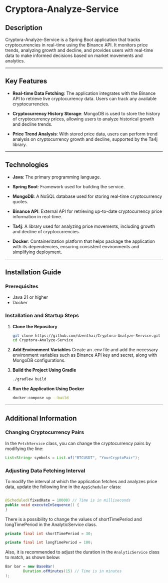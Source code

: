 # Cryptora-Analyze-Service

## **Description**

Cryptora-Analyze-Service is a Spring Boot application that tracks cryptocurrencies in real-time using the Binance API.
It
monitors price trends, analyzing growth and decline, and provides users with real-time data to make informed decisions
based on market movements and analytics.

---

## **Key Features**

- **Real-time Data Fetching**: The application integrates with the Binance API to retrieve live cryptocurrency data.
  Users can track any available cryptocurrencies.

- **Cryptocurrency History Storage**: MongoDB is used to store the history of cryptocurrency prices, allowing users to
  analyze historical growth and decline trends.

- **Price Trend Analysis**: With stored price data, users can perform trend analysis on cryptocurrency growth and
  decline, supported by the Ta4j library.

---

## **Technologies**

- **Java**: The primary programming language.

- **Spring Boot**: Framework used for building the service.

- **MongoDB**: A NoSQL database used for storing real-time cryptocurrency quotes.

- **Binance API**: External API for retrieving up-to-date cryptocurrency price information in real-time.

- **Ta4j**: A library used for analyzing price movements, including growth and decline of cryptocurrencies.

- **Docker**: Containerization platform that helps package the application with its dependencies, ensuring consistent
  environments and simplifying deployment.

---

## **Installation Guide**

### **Prerequisites**

- Java 21 or higher
- Docker

### **Installation and Startup Steps**

1. **Clone the Repository**
   ```bash
   git clone https://github.com/dzenthai/Cryptora-Analyze-Service.git
   cd Cryptora-Analyze-Service
   ```

2. **Add Environment Variables**
   Create an .env file and add the necessary environment variables such as Binance API key and secret, along with
   MongoDB configurations.

3. **Build the Project Using Gradle**
   ```bash
   ./gradlew build
   ```

4. **Run the Application Using Docker**
   ```bash
   docker-compose up --build
   ```

---

## **Additional Information**

### **Changing Cryptocurrency Pairs**

In the `FetchService` class, you can change the cryptocurrency pairs by modifying the line:

   ```java
   List<String> symbols = List.of("BTCUSDT", "YourCryptoPair");
```

### **Adjusting Data Fetching Interval**

To modify the interval at which the application fetches and analyzes price data, update the following line in
the `AppScheduler` class:

```java

@Scheduled(fixedRate = 10000) // Time is in milliseconds
public void executeInSequence() {
}
```

There is a possibility to change the values of shortTimePeriod and longTimePeriod in the AnalyticService class.

```java
private final int shortTimePeriod = 30;

private final int longTimePeriod = 100;
```

Also, it is recommended to adjust the duration in the `AnalyticService` class to match, as shown below:

```java
Bar bar = new BaseBar(
        Duration.ofMinutes(15) // Time is in minutes
);
```

